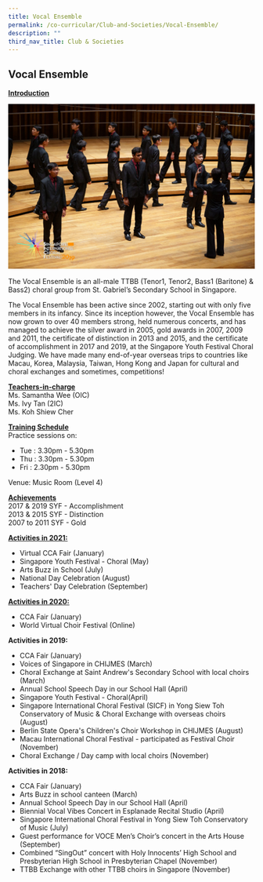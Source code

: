 ```yaml
---
title: Vocal Ensemble
permalink: /co-curricular/Club-and-Societies/Vocal-Ensemble/
description: ""
third_nav_title: Club & Societies
---
```

## Vocal Ensemble 

**<u>Introduction</u>**

![](/images/Singing%20Ramkali%20during%20SICF.jpeg)

The Vocal Ensemble is an all-male TTBB (Tenor1, Tenor2, Bass1 (Baritone) & Bass2) choral group from St. Gabriel’s Secondary School in Singapore.


The Vocal Ensemble has been active since 2002, starting out with only five members in its infancy. Since its inception however, the Vocal Ensemble has now grown to over 40 members strong, held numerous concerts, and has managed to achieve the silver award in 2005, gold awards in 2007, 2009 and 2011, the certificate of distinction in 2013 and 2015, and the certificate of accomplishment in 2017 and 2019, at the Singapore Youth Festival Choral Judging. We have made many end-of-year overseas trips to countries like Macau, Korea, Malaysia, Taiwan, Hong Kong and Japan for cultural and choral exchanges and sometimes, competitions!

**<u>Teachers-in-charge</u>**<br>
Ms. Samantha Wee (OIC)<br>
Ms. Ivy Tan (2IC)<br>
Ms. Koh Shiew Cher

  

**<u>Training Schedule</u>**<br>
Practice sessions on:

*   Tue : 3.30pm - 5.30pm
*   Thu : 3.30pm - 5.30pm
*   Fri : 2.30pm - 5.30pm

Venue: Music Room (Level 4)

 
**<u>Achievements</u>**<br>
2017 & 2019 SYF - Accomplishment<br>
2013 & 2015 SYF - Distinction<br>
2007 to 2011 SYF - Gold

  

**<u>Activities in 2021:</u>**
*   Virtual CCA Fair (January)
*   Singapore Youth Festival - Choral (May)
*   Arts Buzz in School (July)
*   National Day Celebration (August)
*   Teachers' Day Celebration (September)

  

**<u>Activities in 2020:</u>** <br> 
*   CCA Fair (January)
*   World Virtual Choir Festival (Online)

  

**Activities in 2019:**

*   CCA Fair (January)
*   Voices of Singapore in CHIJMES (March)
*   Choral Exchange at Saint Andrew's Secondary School with local choirs (March)
*   Annual School Speech Day in our School Hall (April)
*   Singapore Youth Festival - Choral(April)
*   Singapore International Choral Festival (SICF) in Yong Siew Toh Conservatory of Music & Choral Exchange with overseas choirs (August)
*   Berlin State Opera's Children's Choir Workshop in CHIJMES (August)
*   Macau International Choral Festival - participated as Festival Choir (November)
*   Choral Exchange / Day camp with local choirs (November)

  

**Activities in 2018:**

*   CCA Fair (January)
*   Arts Buzz in school canteen (March)
*   Annual School Speech Day in our School Hall (April)
*   Biennial Vocal Vibes Concert in Esplanade Recital Studio (April)
*   Singapore International Choral Festival in Yong Siew Toh Conservatory of Music (July)
*   Guest performance for VOCE Men’s Choir’s concert in the Arts House (September)
*   Combined “SingOut” concert with Holy Innocents’ High School and Presbyterian High School in Presbyterian Chapel (November)
*   TTBB Exchange with other TTBB choirs in Singapore (November)